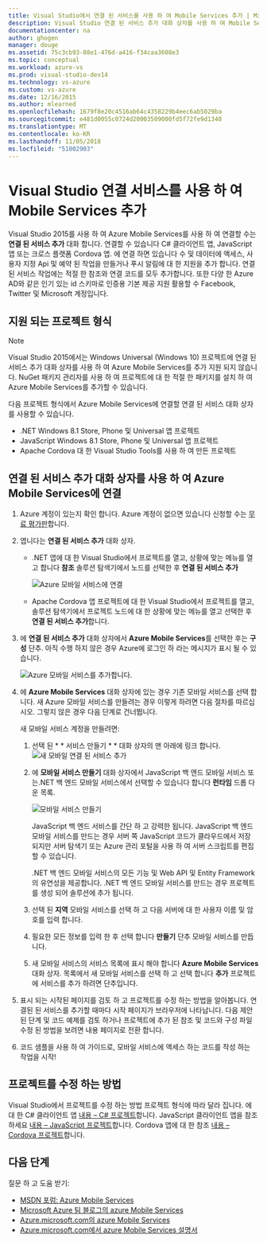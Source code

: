 ```yaml
---
title: Visual Studio에서 연결 된 서비스를 사용 하 여 Mobile Services 추가 | Microsoft Docs
description: Visual Studio 연결 된 서비스 추가 대화 상자를 사용 하 여 Mobile Services 추가
documentationcenter: na
author: ghogen
manager: douge
ms.assetid: 75c3cb93-88e1-476d-a416-f34caa3608e3
ms.topic: conceptual
ms.workload: azure-vs
ms.prod: visual-studio-dev14
ms.technology: vs-azure
ms.custom: vs-azure
ms.date: 12/16/2015
ms.author: mlearned
ms.openlocfilehash: 1679f8e20c4516ab64c4358229b4eec6ab5029ba
ms.sourcegitcommit: e481d0055c0724d20003509000fd5f72fe9d1340
ms.translationtype: MT
ms.contentlocale: ko-KR
ms.lasthandoff: 11/05/2018
ms.locfileid: "51002903"
---
```

# <a name="adding-mobile-services-by-using-visual-studio-connected-services"></a>Visual Studio 연결 서비스를 사용 하 여 Mobile Services 추가
Visual Studio 2015를 사용 하 여 Azure Mobile Services를 사용 하 여 연결할 수는 **연결 된 서비스 추가** 대화 합니다. 연결할 수 있습니다 C# 클라이언트 앱, JavaScript 앱 또는 크로스 플랫폼 Cordova 앱. 에 연결 하면 있습니다 수 및 데이터에 액세스, 사용자 지정 Api 및 예약 된 작업을 만들거나 푸시 알림에 대 한 지원을 추가 합니다.  연결 된 서비스 작업에는 적절 한 참조와 연결 코드를 모두 추가합니다. 또한 다양 한 Azure AD와 같은 인기 있는 id 스키마로 인증용 기본 제공 지원 활용할 수 Facebook, Twitter 및 Microsoft 계정입니다.

## <a name="supported-project-types"></a>지원 되는 프로젝트 형식
> [!NOTE]
> Visual Studio 2015에서는 Windows Universal (Windows 10) 프로젝트에 연결 된 서비스 추가 대화 상자를 사용 하 여 Azure Mobile Services를 추가 지원 되지 않습니다. NuGet 패키지 관리자를 사용 하 여 프로젝트에 대 한 적절 한 패키지를 설치 하 여 Azure Mobile Services를 추가할 수 있습니다.
> 
> 

다음 프로젝트 형식에서 Azure Mobile Services에 연결할 연결 된 서비스 대화 상자를 사용할 수 있습니다.

* .NET Windows 8.1 Store, Phone 및 Universal 앱 프로젝트
* JavaScript Windows 8.1 Store, Phone 및 Universal 앱 프로젝트
* Apache Cordova 대 한 Visual Studio Tools를 사용 하 여 만든 프로젝트

## <a name="connect-to-azure-mobile-services-using-the-add-connected-services-dialog"></a>연결 된 서비스 추가 대화 상자를 사용 하 여 Azure Mobile Services에 연결
1. Azure 계정이 있는지 확인 합니다. Azure 계정이 없으면 있습니다 신청할 수는 [무료 평가판](http://go.microsoft.com/fwlink/?LinkId=518146)합니다.
2. 엽니다는 **연결 된 서비스 추가** 대화 상자.
   
   * .NET 앱에 대 한 Visual Studio에서 프로젝트를 열고, 상황에 맞는 메뉴를 열고 합니다 **참조** 솔루션 탐색기에서 노드를 선택한 후 **연결 된 서비스 추가**
     
        ![Azure 모바일 서비스에 연결](./media/vs-azure-tools-connected-services-add-mobile-services/IC797635.png)
   * Apache Cordova 앱 프로젝트에 대 한 Visual Studio에서 프로젝트를 열고, 솔루션 탐색기에서 프로젝트 노드에 대 한 상황에 맞는 메뉴를 열고 선택한 후 **연결 된 서비스 추가**합니다.
3. 에 **연결 된 서비스 추가** 대화 상자에서 **Azure Mobile Services**를 선택한 후는 **구성** 단추. 아직 수행 하지 않은 경우 Azure에 로그인 하 라는 메시지가 표시 될 수 있습니다.
   
    ![Azure 모바일 서비스를 추가합니다.](./media/vs-azure-tools-connected-services-add-mobile-services/IC797636.png)
4. 에 **Azure Mobile Services** 대화 상자에 있는 경우 기존 모바일 서비스를 선택 합니다. 새 Azure 모바일 서비스를 만들려는 경우 이렇게 하려면 다음 절차를 따르십시오. 그렇지 않은 경우 다음 단계로 건너뜁니다.
   
    새 모바일 서비스 계정을 만들려면:
   
   1. 선택 된 * * 서비스 만들기 * * 대화 상자의 맨 아래에 링크 합니다.
       ![새 모바일 연결 된 서비스 추가](./media/vs-azure-tools-connected-services-add-mobile-services/IC797637.png)
   2. 에 **모바일 서비스 만들기** 대화 상자에서 JavaScript 백 엔드 모바일 서비스 또는.NET 백 엔드 모바일 서비스에서 선택할 수 있습니다 합니다 **런타임** 드롭 다운 목록. 
      
       ![모바일 서비스 만들기](./media/vs-azure-tools-connected-services-add-mobile-services/IC797638.png)
      
       JavaScript 백 엔드 서비스를 간단 하 고 강력한 됩니다. JavaScript 백 엔드 모바일 서비스를 만드는 경우 서버 쪽 JavaScript 코드가 클라우드에서 저장 되지만 서버 탐색기 또는 Azure 관리 포털을 사용 하 여 서버 스크립트를 편집할 수 있습니다. 
      
       .NET 백 엔드 모바일 서비스의 모든 기능 및 Web API 및 Entity Framework의 유연성을 제공합니다. .NET 백 엔드 모바일 서비스를 만드는 경우 프로젝트를 생성 되어 솔루션에 추가 됩니다. 
   3. 선택 된 **지역** 모바일 서비스를 선택 하 고 다음 서버에 대 한 사용자 이름 및 암호를 입력 합니다.
   4. 필요한 모든 정보를 입력 한 후 선택 합니다 **만들기** 단추 모바일 서비스를 만듭니다.
   5. 새 모바일 서비스의 서비스 목록에 표시 해야 합니다 **Azure Mobile Services** 대화 상자. 목록에서 새 모바일 서비스를 선택 하 고 선택 합니다 **추가** 프로젝트에 서비스를 추가 하려면 단추입니다.
5. 표시 되는 시작된 페이지를 검토 하 고 프로젝트를 수정 하는 방법을 알아봅니다. 연결된 된 서비스를 추가할 때마다 시작 페이지가 브라우저에 나타납니다. 다음 제안된 단계 및 코드 예제를 검토 하거나 프로젝트에 추가 된 참조 및 코드와 구성 파일 수정 된 방법을 보려면 내용 페이지로 전환 합니다.
6. 코드 샘플을 사용 하 여 가이드로, 모바일 서비스에 액세스 하는 코드를 작성 하는 작업을 시작!

## <a name="how-your-project-is-modified"></a>프로젝트를 수정 하는 방법
Visual Studio에서 프로젝트를 수정 하는 방법 프로젝트 형식에 따라 달라 집니다. 에 대 한 C# 클라이언트 앱 [내용 – C# 프로젝트](http://go.microsoft.com/fwlink/p/?LinkId=513119)합니다. JavaScript 클라이언트 앱을 참조 하세요 [내용 – JavaScript 프로젝트](http://go.microsoft.com/fwlink/p/?LinkId=513120)합니다. Cordova 앱에 대 한 참조 [내용 – Cordova 프로젝트](http://go.microsoft.com/fwlink/p/?LinkId=513116)합니다.

## <a name="next-steps"></a>다음 단계
질문 하 고 도움 받기: 

* [MSDN 포럼: Azure Mobile Services](https://social.msdn.microsoft.com/forums/azure/home?forum=azuremobile)
* [Microsoft Azure 팀 블로그의 azure Mobile Services](https://azure.microsoft.com/blog/topics/mobile/)
* [Azure.microsoft.com의 azure Mobile Services](https://azure.microsoft.com/services/mobile-services/)
* [Azure.microsoft.com에서 azure Mobile Services 설명서](https://azure.microsoft.com/documentation/services/mobile-services/)

